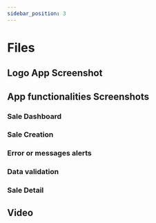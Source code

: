 ```yaml
---
sidebar_position: 3
---
```


# Files
## Logo App Screenshot 
## App functionalities Screenshots
### Sale Dashboard
### Sale Creation
### Error or messages alerts
### Data validation 
### Sale Detail
## Video